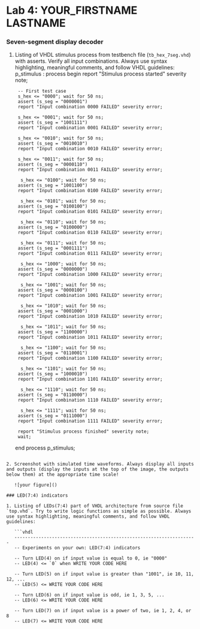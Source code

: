 # Lab 4: YOUR_FIRSTNAME LASTNAME

### Seven-segment display decoder

1. Listing of VHDL stimulus process from testbench file (`tb_hex_7seg.vhd`) with asserts. Verify all input combinations. Always use syntax highlighting, meaningful comments, and follow VHDL guidelines:
     p_stimulus : process
    begin
        report "Stimulus process started" severity note;

        -- First test case
        s_hex <= "0000"; wait for 50 ns;
        assert (s_seg = "0000001")
        report "Input combination 0000 FAILED" severity error;

        s_hex <= "0001"; wait for 50 ns;
        assert (s_seg = "1001111")
        report "Input combination 0001 FAILED" severity error;

        s_hex <= "0010"; wait for 50 ns;
        assert (s_seg = "0010010")
        report "Input combination 0010 FAILED" severity error;

 		s_hex <= "0011"; wait for 50 ns;
        assert (s_seg = "0000110")
        report "Input combination 0011 FAILED" severity error;
        
         s_hex <= "0100"; wait for 50 ns;
        assert (s_seg = "1001100")
        report "Input combination 0100 FAILED" severity error;
        
         s_hex <= "0101"; wait for 50 ns;
        assert (s_seg = "0100100")
        report "Input combination 0101 FAILED" severity error;
        
         s_hex <= "0110"; wait for 50 ns;
        assert (s_seg = "0100000")
        report "Input combination 0110 FAILED" severity error;
        
         s_hex <= "0111"; wait for 50 ns;
        assert (s_seg = "0001111")
        report "Input combination 0111 FAILED" severity error;
        
         s_hex <= "1000"; wait for 50 ns;
        assert (s_seg = "0000000")
        report "Input combination 1000 FAILED" severity error;
        
         s_hex <= "1001"; wait for 50 ns;
        assert (s_seg = "0000100")
        report "Input combination 1001 FAILED" severity error;
        
         s_hex <= "1010"; wait for 50 ns;
        assert (s_seg = "0001000")
        report "Input combination 1010 FAILED" severity error;
        
         s_hex <= "1011"; wait for 50 ns;
        assert (s_seg = "1100000")
        report "Input combination 1011 FAILED" severity error;
        
         s_hex <= "1100"; wait for 50 ns;
        assert (s_seg = "0110001")
        report "Input combination 1100 FAILED" severity error;
        
         s_hex <= "1101"; wait for 50 ns;
        assert (s_seg = "1000010")
        report "Input combination 1101 FAILED" severity error;
        
         s_hex <= "1110"; wait for 50 ns;
        assert (s_seg = "0110000")
        report "Input combination 1110 FAILED" severity error;
        
         s_hex <= "1111"; wait for 50 ns;
        assert (s_seg = "0111000")
        report "Input combination 1111 FAILED" severity error;

        report "Stimulus process finished" severity note;
        wait;
    end process p_stimulus;

```

2. Screenshot with simulated time waveforms. Always display all inputs and outputs (display the inputs at the top of the image, the outputs below them) at the appropriate time scale!

   ![your figure]()

### LED(7:4) indicators

1. Listing of LEDs(7:4) part of VHDL architecture from source file `top.vhd`. Try to write logic functions as simple as possible. Always use syntax highlighting, meaningful comments, and follow VHDL guidelines:

   ```vhdl
   --------------------------------------------------------------------
   -- Experiments on your own: LED(7:4) indicators

   -- Turn LED(4) on if input value is equal to 0, ie "0000"
   -- LED(4) <= `0` when WRITE YOUR CODE HERE

   -- Turn LED(5) on if input value is greater than "1001", ie 10, 11, 12, ...
   -- LED(5) <= WRITE YOUR CODE HERE

   -- Turn LED(6) on if input value is odd, ie 1, 3, 5, ...
   -- LED(6) <= WRITE YOUR CODE HERE

   -- Turn LED(7) on if input value is a power of two, ie 1, 2, 4, or 8
   -- LED(7) <= WRITE YOUR CODE HERE
   ```

